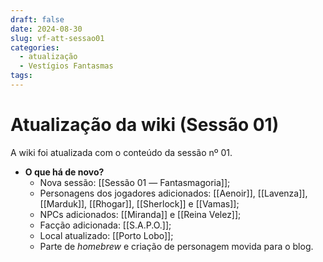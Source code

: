 ```yaml
---
draft: false
date: 2024-08-30
slug: vf-att-sessao01
categories:
  - atualização
  - Vestígios Fantasmas
tags:
---
```



# Atualização da wiki (Sessão 01)

A wiki foi atualizada com o conteúdo da sessão nº 01.

<!-- more -->

- **O que há de novo?**
	- Nova sessão: [[Sessão 01 ― Fantasmagoria]];
	- Personagens dos jogadores adicionados: [[Aenoir]], [[Lavenza]], [[Marduk]], [[Rhogar]], [[Sherlock]] e [[Vamas]];
	- NPCs adicionados: [[Miranda]] e [[Reina Velez]];
	- Facção adicionada: [[S.A.P.O.]];
	- Local atualizado: [[Porto Lobo]];
	- Parte de *homebrew* e criação de personagem movida para o blog.
